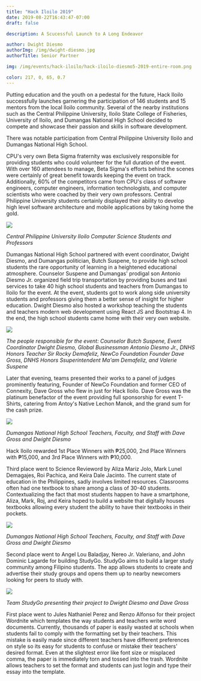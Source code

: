 ```yaml
---
title: "Hack Iloilo 2019"
date: 2019-08-22T16:43:47-07:00
draft: false

description: A Scucessful Launch to A Long Endeavor

author: Dwight Diesmo
authorImg: /img/dwight-diesmo.jpg
authorTitle: Senior Partner

img: /img/events/hack-iloilo/hack-iloilo-diesmo5-2019-entire-room.png

color: 217, 0, 65, 0.7
---
```


Putting education and the youth on a pedestal for the future, Hack Iloilo successfully launches garnering the participation of 146 students and 15 mentors from the local Iloilo community. Several of the nearby institutions such as the Central Philippine University, Iloilo State College of Fisheries, University of Iloilo, and Dumangas National High School decided to compete and showcase their passion and skills in software development.

There was notable participation from Central Philippine University Iloilo and Dumangas National High School.

CPU's very own Beta Sigma fraternity was exclusively responsible for providing students who could volunteer for the full duration of the event. With over 160 attendees to manage, Beta Sigma's efforts behind the scenes were certainly of great benefit towards keeping the event on track. Additionally, 60% of the competitors came from CPU's class of software engineers, computer engineers, information technologists, and computer scientists who were coached by their very own professors. Central Philippine University students certainly displayed their ability to develop high level software architecture and mobile applications by taking home the gold.

<div class="row">
    <div class="col-lg-3 col-md-2 col-12"></div>
    <div class="center py-4 col-lg-6 col-md-8 col-12">
        <img src="/img/events/hack-iloilo/cpu-comp-sci.jpg" class="w-100">
        <p class="text-small"><i>Central Philippine University Iloilo Computer Science Students and Professors</i></p>
    </div>
    <div class="col-lg-3 col-md-2 col-12"></div>
</div>

Dumangas National High School partnered with event coordinator, Dwight Diesmo, and Dumangas politician, Butch Suspene, to provide high school students the rare opportunity of learning in a heightened educational atmosphere. Counselor Suspene and Dumangas' prodigal son Antonio Diesmo Jr. organized field trip transportation by providing buses and taxi services to take 40 high school students and teachers from Dumangas to Iloilo for the event. At the event, students got to work along side university students and professors giving them a better sense of insight for higher education. Dwight Diesmo also hosted a workshop teaching the students and teachers modern web development using React JS and Bootstrap 4. In the end, the high school students came home with their very own website.

<div class="row">
    <div class="col-lg-3 col-md-2 col-12"></div>
    <div class="center py-4 col-lg-6 col-md-8 col-12">
        <img src="/img/events/hack-iloilo/dumangas-team.jpg" class="w-100">
        <p class="text-small"><i>The people responsible for the event: Counselor Butch Suspene, Event Coordinator Dwight Diesmo, Global Businessman Antonio Diesmo Jr., DNHS Honors Teacher Sir Rocky Demafeliz, NewCo Foundation Founder Dave Gross, DNHS Honors Ssuperintendent Ma'am Demafeliz, and Valerie Suspene</i></p>
    </div>
    <div class="col-lg-3 col-md-2 col-12"></div>
</div>

Later that evening, teams presented their works to a panel of judges prominently featuring, Founder of NewCo Foundation and former CEO of Connexity, Dave Gross who flew in just for Hack Iloilo. Dave Gross was the platinum benefactor of the event providing full sponsorship for event T-Shirts, catering from Antoy's Native Lechon Manok, and the grand sum for the cash prize.

<div class="row">
    <div class="col-lg-3 col-md-2 col-12"></div>
    <div class="center py-4 col-lg-6 col-md-8 col-12">
        <img src="/img/events/hack-iloilo/university-iloilo.jpg" class="w-100">
        <p class="text-small"><i>Dumangas National High School Teachers, Faculty, and Staff with Dave Gross and Dwight Diesmo</i></p>
    </div>
    <div class="col-lg-3 col-md-2 col-12"></div>
</div>

Hack Iloilo rewarded 1st Place Winners with ₱25,000, 2nd Place Winners with ₱15,000, and 3rd Place Winners with ₱10,000.

Third place went to Science Revieword by Aliza Mariz Jolo, Mark Lunel Demagajes, Roi Pachica, and Keira Dale Jacinto. The current state of education in the Philippines, sadly involves limited resources. Classrooms often had one textbook to share among a class of 30-40 students. Contextualizing the fact that most students happen to have a smartphone, Aliza, Mark, Roj, and Keira hoped to build a website that digitally houses textbooks allowing every student the ability to have their textbooks in their pockets.

<div class="row">
    <div class="col-lg-3 col-md-2 col-12"></div>
    <div class="center py-4 col-lg-6 col-md-8 col-12">
        <img src="/img/events/hack-iloilo/dumangas-national-high-school-staff.jpg" class="w-100">
        <p class="text-small"><i>Dumangas National High School Teachers, Faculty, and Staff with Dave Gross and Dwight Diesmo</i></p>
    </div>
    <div class="col-lg-3 col-md-2 col-12"></div>
</div>

Second place went to Angel Lou Baladjay, Nereo Jr. Valeriano, and John Dominic Lagarde for building StudyGo. StudyGo aims to build a larger study community among Filipino students. The app allows students to create and advertise their study groups and opens them up to nearby newcomers looking for peers to study with.

<div class="row">
    <div class="col-lg-3 col-md-2 col-12"></div>
    <div class="center py-4 col-lg-6 col-md-8 col-12">
        <img src="/img/events/hack-iloilo/study-go.jpg" class="w-100">
        <p class="text-small"><i>Team StudyGo presenting their project to Dwight Diesmo and Dave Gross</i></p>
    </div>
    <div class="col-lg-3 col-md-2 col-12"></div>
</div>

First place went to Jules Nathaniel Perez and Renzo Alfonso for their project Wordnite which templates the way students and teachers write word documents. Currently, thousands of paper is easily wasted at schools when students fail to comply with the formatting set by their teachers. This mistake is easily made since different teachers have different preferences on style so its easy for students to confuse or mistake their teachers' desired format. Even at the slightest error like font size or misplaced comma, the paper is immediately torn and tossed into the trash. Wordnite allows teachers to set the format and students can just login and type their essay into the template.
